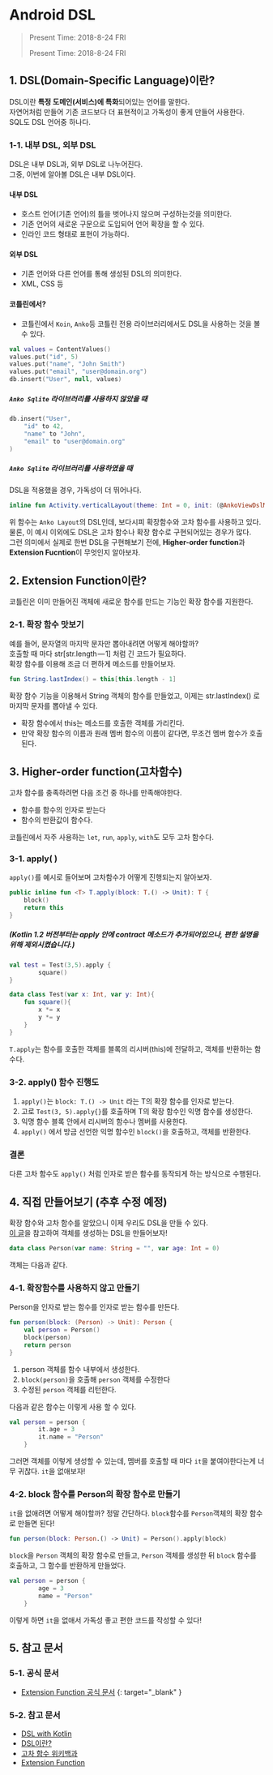 # Android DSL
> Present Time: 2018-8-24 FRI
>
> Present Time: 2018-8-24 FRI


## 1. DSL(Domain-Specific Language)이란?
DSL이란 **특정 도메인(서비스)에 특화**되어있는 언어를 말한다.  
자연어처럼 만들어 기존 코드보다 더 표현적이고 가독성이 좋게 만들어 사용한다.  
SQL도 DSL 언어중 하나다.

### 1-1. 내부 DSL, 외부 DSL
DSL은 내부 DSL과, 외부 DSL로 나누어진다.  
그중, 이번에 알아볼 DSL은 내부 DSL이다.
  
#### 내부 DSL
- 호스트 언어(기존 언어)의 틀을 벗어나지 않으며 구성하는것을 의미한다.
- 기존 언어의 새로운 구문으로 도입되어 언어 확장을 할 수 있다.
- 인라인 코드 형태로 표현이 가능하다.

#### 외부 DSL
- 기존 언어와 다른 언어를 통해 생성된 DSL의 의미한다.
- XML, CSS 등

#### 코틀린에서?
- 코틀린에서 `Koin`, `Anko`등 코틀린 전용 라이브러리에서도 DSL을 사용하는 것을 볼 수 있다.

```kotlin
val values = ContentValues()
values.put("id", 5)
values.put("name", "John Smith")
values.put("email", "user@domain.org")
db.insert("User", null, values)
```
##### `Anko Sqlite` 라이브러리를 사용하지 않았을 때
```kotlin
db.insert("User", 
    "id" to 42,
    "name" to "John",
    "email" to "user@domain.org"
)
```
##### `Anko Sqlite` 라이브러리를 사용하였을 때  
  
DSL을 적용했을 경우, 가독성이 더 뛰어나다.  

```kotlin
inline fun Activity.verticalLayout(theme: Int = 0, init: (@AnkoViewDslMarker _LinearLayout).() -> Unit)
```
위 함수는 `Anko Layout`의 DSL인데, 보다시피 확장함수와 고차 함수를 사용하고 있다.  
물론, 이 예시 이외에도 DSL은 고차 함수나 확장 함수로 구현되어있는 경우가 많다.  
그런 의미에서 실제로 한번 DSL을 구현해보기 전에, **Higher-order function**과 **Extension Fucntion**이 무엇인지 알아보자.

## 2. Extension Function이란?

코틀린은 이미 만들어진 객체에 새로운 함수를 만드는 기능인 확장 함수를 지원한다.  

### 2-1. 확장 함수 맛보기
예를 들어, 문자열의 마지막 문자만 뽑아내려면 어떻게 해야할까?  
호출할 때 마다 str[str.length — 1] 처럼 긴 코드가 필요하다.  
확장 함수를 이용해 조금 더 편하게 메소드를 만들어보자.

```kotlin
fun String.lastIndex() = this[this.length - 1]
```

확장 함수 기능을 이용해서 String 객체의 함수를 만들었고, 이제는 str.lastIndex() 로 마지막 문자를 뽑아낼 수 있다.  

- 확장 함수에서 this는 메소드를 호출한 객체를 가리킨다.
- 만약 확장 함수의 이름과 원래 멤버 함수의 이름이 같다면, 무조건 멤버 함수가 호출된다.


## 3. Higher-order function(고차함수)
고차 함수를 충족하려면 다음 조건 중 하나를 만족해야한다.
- 함수를 함수의 인자로 받는다
- 함수의 반환값이 함수다.

코틀린에서 자주 사용하는 `let`, `run`, `apply`, `with`도 모두 고차 함수다.

### 3-1. apply( )
`apply()`를 예시로 들어보며 고차함수가 어떻게 진행되는지 알아보자.
```kotlin
public inline fun <T> T.apply(block: T.() -> Unit): T {
    block()
    return this
}
```
##### (Kotlin 1.2 버전부터는 apply 안에 contract 메소드가 추가되어있으나, 편한 설명을 위해 제외시켰습니다.)

```kotlin
val test = Test(3,5).apply {
        square()
}

data class Test(var x: Int, var y: Int){
    fun square(){
        x *= x
        y *= y
    }
}
```
`T.apply`는 함수를 호출한 객체를 블록의 리시버(this)에 전달하고, 객체를 반환하는 함수다.  
### 3-2. apply() 함수 진행도
1. `apply()`는 `block: T.() -> Unit` 라는 T의 확장 함수를 인자로 받는다.  
2. 고로 `Test(3, 5).apply{}`를 호출하며 T의 확장 함수인 익명 함수를 생성한다.
3. 익명 함수 블록 안에서 리시버의 함수나 멤버를 사용한다.
4. `apply()` 에서 방금 선언한 익명 함수인 `block()`을 호출하고, 객체를 반환한다.  

### 결론
다른 고차 함수도 `apply()` 처럼 인자로 받은 함수를 동작되게 하는 방식으로 수행된다.

## 4. 직접 만들어보기 (추후 수정 예정)
확장 함수와 고차 함수를 알았으니 이제 우리도 DSL을 만들 수 있다.  
    [이 글](https://proandroiddev.com/writing-dsls-in-kotlin-part-1-7f5d2193f277)을 참고하여 객체를 생성하는 DSL을 만들어보자!

```kotlin
data class Person(var name: String = "", var age: Int = 0)
```
객체는 다음과 같다.

### 4-1. 확장함수를 사용하지 않고 만들기
Person을 인자로 받는 함수를 인자로 받는 함수를 만든다.
```kotlin
fun person(block: (Person) -> Unit): Person {
    val person = Person()
    block(person)
    return person
}
```
1. person 객체를 함수 내부에서 생성한다.
2. `block(person)`을 호출해 `person` 객체를 수정한다
2. 수정된 `person` 객체를 리턴한다.

다음과 같은 함수는 이렇게 사용 할 수 있다.
```kotlin
val person = person { 
        it.age = 3
        it.name = "Person"
    }
```
그러면 객체를 이렇게 생성할 수 있는데, 멤버를 호출할 때 마다 `it`을 붙여야한다는게 너무 귀찮다. `it`을 없애보자!

### 4-2. block 함수를 Person의 확장 함수로 만들기
`it`을 없애려면 어떻게 해야할까? 정말 간단하다. `block`함수를 `Person`객체의 확장 함수로 만들면 된다!

```kotlin
fun person(block: Person.() -> Unit) = Person().apply(block)
```
`block`을 `Person` 객체의 확장 함수로 만들고, `Person` 객체를 생성한 뒤 `block` 함수를 호출하고, 그 함수를 반환하게 만들었다.

```kotlin
val person = person {
        age = 3
        name = "Person"
    }
```
이렇게 하면 `it`을 없애서 가독성 좋고 편한 코드를 작성할 수 있다!

## 5. 참고 문서
### 5-1. 공식 문서

- [Extension Function 공식 문서](https://kotlinlang.org/docs/reference/extensions.html) {: target="_blank" }
### 5-2. 참고 문서

- [DSL with Kotlin](https://proandroiddev.com/writing-dsls-in-kotlin-part-1-7f5d2193f277)
- [DSL이란?](http://www.mimul.com/pebble/default/2013/06/21/1371806174467.html)
- [고차 함수 위키백과](https://ko.wikipedia.org/wiki/%EA%B3%A0%EC%B0%A8_%ED%95%A8%EC%88%98)
- [Extension Function](https://medium.com/@PaperEd/kotlin-infix-%ED%99%95%EC%9E%A5-%ED%95%A8%EC%88%98%EC%97%90-%EB%8C%80%ED%95%B4-%EC%95%8C%EC%95%84%EB%B3%B4%EC%9E%90-b8ae855f0c4)